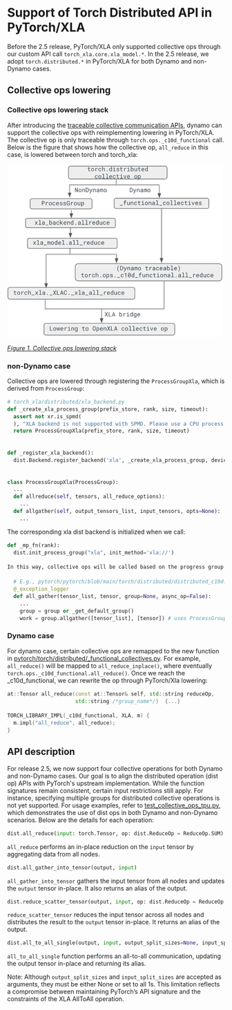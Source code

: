 # Support of Torch Distributed API in PyTorch/XLA
Before the 2.5 release, PyTorch/XLA only supported collective ops through our custom API call `torch_xla.core.xla_model.*`.  In the 2.5 release, we adopt `torch.distributed.*` in PyTorch/XLA for both Dynamo and non-Dynamo cases.
## Collective ops lowering
### Collective ops lowering stack
After introducing the [traceable collective communication APIs](https://github.com/pytorch/pytorch/issues/93173), dynamo can support the collective ops with reimplementing lowering in PyTorch/XLA. The collective op is only traceable through `torch.ops._c10d_functional` call. Below is the figure that shows how the collective op, `all_reduce` in this case, is lowered between torch and torch_xla:


<img src="../_static/img/dist_op_stack.png" alt="Alt Text" width="500" height="400">  

_<span style="text-decoration:underline;">Figure 1. Collective ops lowering stack</span>_

### non-Dynamo case
Collective ops are lowered through registering the `ProcessGroupXla`, which is derived from `ProcessGroup`:

```Python
# torch_xla/distributed/xla_backend.py
def _create_xla_process_group(prefix_store, rank, size, timeout):
  assert not xr.is_spmd(
  ), "XLA backend is not supported with SPMD. Please use a CPU process group instead."
  return ProcessGroupXla(prefix_store, rank, size, timeout)


def _register_xla_backend():
  dist.Backend.register_backend('xla', _create_xla_process_group, devices='xla')


class ProcessGroupXla(ProcessGroup):
  ...
  def allreduce(self, tensors, all_reduce_options):
    ...
  def allgather(self, output_tensors_list, input_tensors, opts=None):
    ...
```

The corresponding xla dist backend is initialized when we call:
```Python
def _mp_fn(rank):
  dist.init_process_group("xla", init_method='xla://')

In this way, collective ops will be called based on the progress group instance:

  # E.g., pytorch/pytorch/blob/main/torch/distributed/distributed_c10d.py
  @_exception_logger
  def all_gather(tensor_list, tensor, group=None, async_op=False):
    ...
    group = group or _get_default_group()
    work = group.allgather([tensor_list], [tensor]) # uses ProcessGroupXla.allgather instead
```

### Dynamo case
For dynamo case, certain collective ops are remapped to the new function in [pytorch/torch/distributed/_functional_collectives.py](https://github.com/pytorch/pytorch/blob/v2.5.0-rc10/torch/distributed/_functional_collectives.py#L1129-L1150). For example, `all_reduce()` will be mapped to `all_reduce_inplace()`, where eventually `torch.ops._c10d_functional.all_reduce()`. Once we reach the _c10d_functional, we can rewrite the op through PyTorch/Xla lowering:


```C++
at::Tensor all_reduce(const at::Tensor& self, std::string reduceOp,
                      std::string /*group_name*/)  {...}

TORCH_LIBRARY_IMPL(_c10d_functional, XLA, m) {
  m.impl("all_reduce", all_reduce);
}
```


## API description

For release 2.5, we now support four collective operations for both Dynamo and non-Dynamo cases. Our goal is to align the distributed operation (dist op) APIs with PyTorch's upstream implementation. While the function signatures remain consistent, certain input restrictions still apply.
For instance, specifying multiple groups for distributed collective operations is not yet supported. For usage examples, refer to [test_collective_ops_tpu.py](https://github.com/pytorch/xla/blob/v2.5.0-rc10/test/pjrt/test_collective_ops_tpu.py), which demonstrates the use of dist ops in both Dynamo and non-Dynamo scenarios.
Below are the details for each operation:
```Python
dist.all_reduce(input: torch.Tensor, op: dist.ReduceOp = ReduceOp.SUM)
```
`all_reduce` performs an in-place reduction on the `input` tensor by aggregating data from all nodes.

```Python
dist.all_gather_into_tensor(output, input)
```
`all_gather_into_tensor` gathers the input tensor from all nodes and updates the `output` tensor in-place. It also returns an alias of the output.

```Python
dist.reduce_scatter_tensor(output, input, op: dist.ReduceOp = ReduceOp.SUM)
```
`reduce_scatter_tensor` reduces the input tensor across all nodes and distributes the result to the `output` tensor in-place. It returns an alias of the output.

```Python
dist.all_to_all_single(output, input, output_split_sizes=None, input_split_sizes=None)
```
`all_to_all_single` function performs an all-to-all communication, updating the output tensor in-place and returning its alias.

Note: Although `output_split_sizes` and `input_split_sizes` are accepted as arguments, they must be either None or set to all 1s. This limitation reflects a compromise between maintaining PyTorch’s API signature and the constraints of the XLA AllToAll operation.

